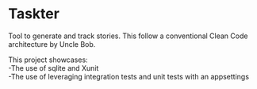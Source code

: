 # Taskter
Tool to generate and track stories. This follow a conventional Clean Code architecture by Uncle Bob.<br />


This project showcases:<br />
  -The use of sqlite and Xunit<br />
  -The use of leveraging integration tests and unit tests with an appsettings<br />
 
